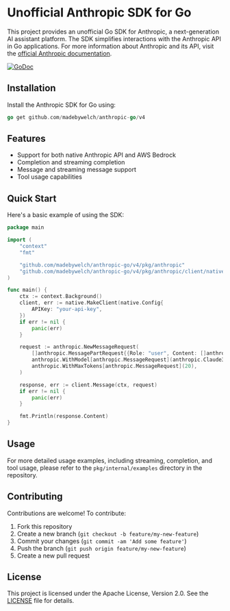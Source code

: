# Unofficial Anthropic SDK for Go

This project provides an unofficial Go SDK for Anthropic, a next-generation AI assistant platform. The SDK simplifies interactions with the Anthropic API in Go applications. For more information about Anthropic and its API, visit the [official Anthropic documentation](https://console.anthropic.com/docs).

[![GoDoc](https://godoc.org/github.com/madebywelch/anthropic-go?status.svg)](https://pkg.go.dev/github.com/madebywelch/anthropic-go/v4)

## Installation

Install the Anthropic SDK for Go using:

```go
go get github.com/madebywelch/anthropic-go/v4
```

## Features

- Support for both native Anthropic API and AWS Bedrock
- Completion and streaming completion
- Message and streaming message support
- Tool usage capabilities

## Quick Start

Here's a basic example of using the SDK:

```go
package main

import (
	"context"
	"fmt"

	"github.com/madebywelch/anthropic-go/v4/pkg/anthropic"
	"github.com/madebywelch/anthropic-go/v4/pkg/anthropic/client/native"
)

func main() {
	ctx := context.Background()
	client, err := native.MakeClient(native.Config{
		APIKey: "your-api-key",
	})
	if err != nil {
		panic(err)
	}

	request := anthropic.NewMessageRequest(
		[]anthropic.MessagePartRequest{{Role: "user", Content: []anthropic.ContentBlock{anthropic.NewTextContentBlock("Hello, world!")}}},
		anthropic.WithModel[anthropic.MessageRequest](anthropic.Claude35Sonnet),
		anthropic.WithMaxTokens[anthropic.MessageRequest](20),
	)

	response, err := client.Message(ctx, request)
	if err != nil {
		panic(err)
	}

	fmt.Println(response.Content)
}
```

## Usage

For more detailed usage examples, including streaming, completion, and tool usage, please refer to the `pkg/internal/examples` directory in the repository.

## Contributing

Contributions are welcome! To contribute:

1. Fork this repository
2. Create a new branch (`git checkout -b feature/my-new-feature`)
3. Commit your changes (`git commit -am 'Add some feature'`)
4. Push the branch (`git push origin feature/my-new-feature`)
5. Create a new pull request

## License

This project is licensed under the Apache License, Version 2.0. See the [LICENSE](LICENSE) file for details.
